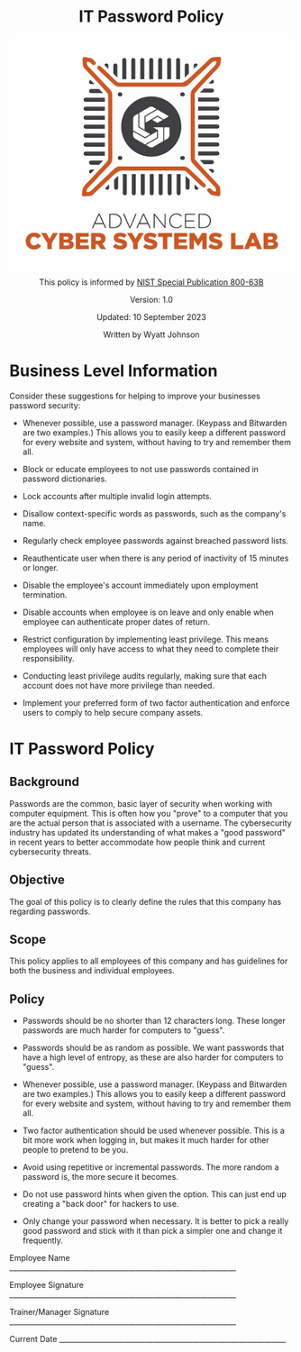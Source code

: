 <div style='text-align: center;'>

# IT Password Policy
![image](../../ACSL_Logo-Full_Color600x488.jpg)

This policy is informed by [NIST Special Publication 800-63B](https://pages.nist.gov/800-63-3/sp800-63b.html)

Version: 1.0

Updated: 10 September 2023

Written by Wyatt Johnson
</div>

# Business Level Information

Consider these suggestions for helping to improve your businesses password security:

- Whenever possible, use a password manager. (Keypass and Bitwarden are two examples.) This allows you to easily keep a different password for every website and system, without having to try and remember them all.

- Block or educate employees to not use passwords contained in password dictionaries.

- Lock accounts after multiple invalid login attempts.

- Disallow context-specific words as passwords, such as the company's name.

- Regularly check employee passwords against breached password lists.

- Reauthenticate user when there is any period of inactivity of 15 minutes or longer.

- Disable the employee's account immediately upon employment termination.

- Disable accounts when employee is on leave and only enable when employee can authenticate proper dates of return.

- Restrict configuration by implementing least privilege. This means employees will only have access to what they need to complete their responsibility.

- Conducting least privilege audits regularly, making sure that each account does not have more privilege than needed.

- Implement your preferred form of two factor authentication and enforce users to comply to help secure company assets.


# IT Password Policy

## Background

Passwords are the common, basic layer of security when working with computer equipment. This is often how you "prove" to a computer that you are the actual person that is associated with a username. The cybersecurity industry has updated its understanding of what makes a "good password" in recent years to better accommodate how people think and current cybersecurity threats.

## Objective

The goal of this policy is to clearly define the rules that this company has regarding passwords.

## Scope

This policy applies to all employees of this company and has guidelines for both the business and individual employees.

## Policy

- Passwords should be no shorter than 12 characters long. These longer
passwords are much harder for computers to "guess".

- Passwords should be as random as possible. We want passwords that have a
high level of entropy, as these are also harder for computers to
"guess".

- Whenever possible, use a password manager. (Keypass and Bitwarden are two examples.) This allows you to easily keep a different password for every website and system, without having to try and remember them all.

- Two factor authentication should be used whenever possible. This is a bit more work when logging in, but makes it much harder for other people to pretend to be you.

- Avoid using repetitive or incremental passwords. The more random a password is, the more secure it becomes.

- Do not use password hints when given the option. This can just end up creating a "back door" for hackers to use.

- Only change your password when necessary. It is better to pick a really good password and stick with it than pick a simpler one and change it frequently.

Employee Name
\_\_\_\_\_\_\_\_\_\_\_\_\_\_\_\_\_\_\_\_\_\_\_\_\_\_\_\_\_\_\_\_\_\_\_\_\_\_\_\_\_\_\_\_\_\_\_\_\_\_\_\_\_\_\_\_\_\_\_\_\_\_\_

Employee Signature
\_\_\_\_\_\_\_\_\_\_\_\_\_\_\_\_\_\_\_\_\_\_\_\_\_\_\_\_\_\_\_\_\_\_\_\_\_\_\_\_\_\_\_\_\_\_\_\_\_\_\_\_\_\_\_\_\_\_\_\_\_\_\_

Trainer/Manager Signature
\_\_\_\_\_\_\_\_\_\_\_\_\_\_\_\_\_\_\_\_\_\_\_\_\_\_\_\_\_\_\_\_\_\_\_\_\_\_\_\_\_\_\_\_\_\_\_\_\_\_\_\_\_\_\_\_\_\_\_\_\_\_\_

Current Date
\_\_\_\_\_\_\_\_\_\_\_\_\_\_\_\_\_\_\_\_\_\_\_\_\_\_\_\_\_\_\_\_\_\_\_\_\_\_\_\_\_\_\_\_\_\_\_\_\_\_\_\_\_\_\_\_\_\_\_\_\_\_\_